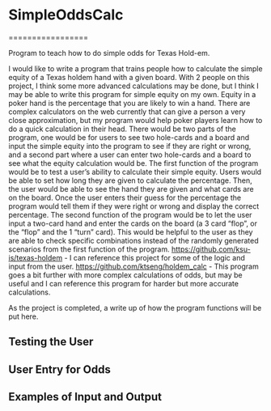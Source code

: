 # SimpleOddsCalc
=================

Program to teach how to do simple odds for Texas Hold-em.

I would like to write a program that trains people how to calculate the simple equity of a Texas holdem hand with a given board. With 2 people on this project, I think some more advanced calculations may be done, but I think I may be able to write this program for simple equity on my own. Equity in a poker hand is the percentage that you are likely to win a hand. There are complex calculators on the web currently that can give a person a very close approximation, but my program would help poker players learn how to do a quick calculation in their head. There would be two parts of the program, one would be for users to see two hole-cards and a board and input the simple equity into the program to see if they are right or wrong, and a second part where a user can enter two hole-cards and a board to see what the equity calculation would be. The first function of the program would be to test a user’s ability to calculate their simple equity. Users would be able to set how long they are given to calculate the percentage. Then, the user would be able to see the hand they are given and what cards are on the board. Once the user enters their guess for the percentage the program would tell them if they were right or wrong and display the correct percentage. The second function of the program would be to let the user input a two-card hand and enter the cards on the board (a 3 card “flop”, or the “flop” and the 1 “turn” card). This would be helpful to the user as they are able to check specific combinations instead of the randomly generated scenarios from the first function of the program. https://github.com/ksu-is/texas-holdem - I can reference this project for some of the logic and input from the user. https://github.com/ktseng/holdem_calc - This program goes a bit further with more complex calculations of odds, but may be useful and I can reference this program for harder but more accurate calculations.

As the project is completed, a write up of how the program functions will be put here.

Testing the User
-----------------

User Entry for Odds
-----------------

Examples of Input and Output
-----------------